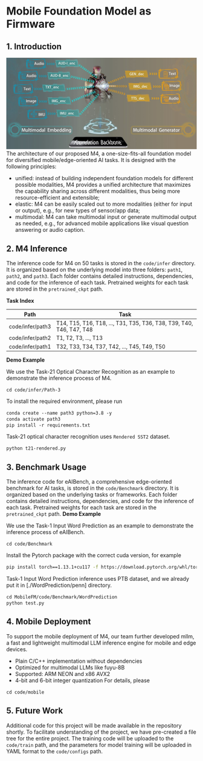 # Mobile Foundation Model as Firmware

## 1. Introduction
![MobileFM architecture](./code/assets/images/fig-mobiefm.jpg)
The architecture of our proposed M4, a one-size-fits-all foundation model
for diversified mobile/edge-oriented AI tasks. It is designed with the following principles: 
- unified: instead of building independent foundation models for different possible modalities, M4 provides a unified architecture that maximizes the capability
sharing across different modalities, thus being more resource-efficient and extensible;
- elastic: M4 can be easily scaled out to more modalities (either for input or output), e.g., for new types of sensor/app data;
- multimodal: M4 can take multimodal input or generate multimodal output as needed,
e.g., for advanced mobile applications like visual question answering or audio caption.


## 2. M4 Inference

The inference code for M4 on 50 tasks is stored in the `code/infer` directory. It is organized based on the underlying model into three folders: `path1`, `path2`, and `path3`. Each folder contains detailed instructions,  dependencies, and code for the inference of each task. Pretrained weights for each task are stored in the `pretrained_ckpt` path.

**Task Index**

| Path                      | Task                                                                |
| ------------------------- | --------------------------------------------------------------------|
| code/infer/path3         | T14, T15, T16, T18, ..., T31, T35, T36, T38, T39, T40, T46, T47, T48|
| code/infer/path2         | T1, T2, T3, ..., T13                                                |
| code/infer/path1         | T32, T33, T34, T37, T42, ..., T45, T49, T50                         |

<!-- 
| Path                      | Task                                        |
| ------------------------- | ------------------------------------------- |
| code/infer/ImageBind-LoRA | T21, T22, T23, T29, T35, T39, T40, T46, T47 |
| code/infer/llama-tasks    | T8                                          |
| code/infer/pandagpt-tasks | T49, T33, T34, T37                          |
-->
**Demo Example**

We use the Task-21 Optical Character Recognition as an example to demonstrate the inference process of M4.
```
cd code/infer/Path-3
```
To install the required environment, please run

```
conda create --name path3 python=3.8 -y
conda activate path3
pip install -r requirements.txt
```
Task-21 optical character recognition uses `Rendered SST2` dataset.
```
python t21-rendered.py
```
## 3. Benchmark Usage
The inference code for eAIBench, a comprehensive edge-oriented benchmark for AI tasks, is stored in the `code/Benchmark` directory. It is organized based on the underlying tasks or frameworks. Each folder contains detailed instructions,  dependencies, and code for the inference of each task. Pretrained weights for each task are stored in the `pretrained_ckpt` path.
**Demo Example**

We use the Task-1 Input Word Prediction as an example to demonstrate the inference process of eAIBench.
```
cd code/Benchmark
```
Install the Pytorch package with the correct cuda version, for example

```bash
pip install torch==1.13.1+cu117 -f https://download.pytorch.org/whl/torch/
```
Task-1 Input Word Prediction inference uses PTB dataset, and we already put it in [./WordPrediction/penn] directory.
```shell
cd MobileFM/code/Benchmark/WordPrediction
python test.py
```

## 4. Mobile Deployment
To support the mobile deployment of M4, our team further developed mllm, a fast and lightweight multimodal LLM inference engine for mobile and edge devices.
- Plain C/C++ implementation without dependencies
- Optimized for multimodal LLMs like fuyu-8B
- Supported: ARM NEON and x86 AVX2
- 4-bit and 6-bit integer quantization
For details, please
```
cd code/mobile
```

## 5. Future Work

Additional code for this project will be made available in the repository shortly. To facilitate understanding of the project, we have pre-created a file tree for the entire project. The training code will be uploaded to the `code/train` path, and the parameters for model training will be uploaded in YAML format to the `code/configs` path.
